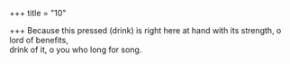 +++
title = "10"

+++
Because this pressed (drink) is right here at hand with its strength, o  lord of benefits,  
drink of it, o you who long for song.  
